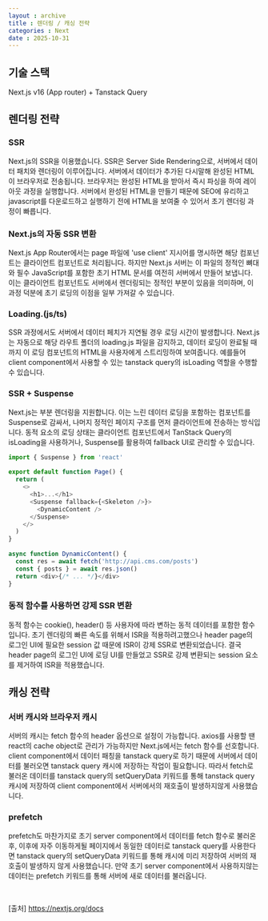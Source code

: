 ```yaml
---
layout : archive
title : 렌더링 / 캐싱 전략
categories : Next
date : 2025-10-31
---
```


## 기술 스택

Next.js v16 (App router) + Tanstack Query

## 렌더링 전략

### SSR

Next.js의 SSR을 이용했습니다. SSR은 Server Side Rendering으로, 서버에서 데이터 패치와 렌더링이 이루어집니다. 서버에서 데이터가 추가된 다시말해 완성된 HTML이 브라우저로 전송됩니다. 브라우저는 완성된 HTML을 받아서 즉시 파싱을 하여 레이아웃 과정을 실행합니다. 서버에서 완성된 HTML을 만들기 때문에 SEO에 유리하고 javascript를 다운로드하고 실행하기 전에 HTML을 보여줄 수 있어서 초기 렌더링 과정이 빠릅니다.

### Next.js의 자동 SSR 변환

Next.js App Router에서는 page 파일에 'use client' 지시어를 명시하면 해당 컴포넌트는 클라이언트 컴포넌트로 처리됩니다. 하지만 Next.js 서버는 이 파일의 정적인 뼈대와 필수 JavaScript를 포함한 초기 HTML 문서를 여전히 서버에서 만들어 보냅니다. 이는 클라이언트 컴포넌트도 서버에서 렌더링되는 정적인 부분이 있음을 의미하며, 이 과정 덕분에 초기 로딩의 이점을 일부 가져갈 수 있습니다.

### Loading.(js/ts)

SSR 과정에서도 서버에서 데이터 페치가 지연될 경우 로딩 시간이 발생합니다. Next.js는 자동으로 해당 라우트 폴더의 loading.js 파일을 감지하고, 데이터 로딩이 완료될 때까지 이 로딩 컴포넌트의 HTML을 사용자에게 스트리밍하여 보여줍니다. 예를들어 client component에서 사용할 수 있는 tanstack query의 isLoading 역할을 수행할 수 있습니다.

### SSR + Suspense

Next.js는 부분 렌더링을 지원합니다. 이는 느린 데이터 로딩을 포함하는 컴포넌트를 Suspense로 감싸서, 나머지 정적인 페이지 구조를 먼저 클라이언트에 전송하는 방식입니다. 동적 요소의 로딩 상태는 클라이언트 컴포넌트에서 TanStack Query의 isLoading을 사용하거나, Suspense를 활용하여 fallback UI로 관리할 수 있습니다.

```javascript
import { Suspense } from 'react'
 
export default function Page() {
  return (
    <>
      <h1>...</h1>
      <Suspense fallback={<Skeleton />}>
        <DynamicContent />
      </Suspense>
    </>
  )
}
 
async function DynamicContent() {
  const res = await fetch('http://api.cms.com/posts')
  const { posts } = await res.json()
  return <div>{/* ... */}</div>
}
```

### 동적 함수를 사용하면 강제 SSR 변환

동적 함수는 cookie(), header() 등 사용자에 따라 변하는 동적 데이터를 포함한 함수입니다. 초기 렌더링의 빠른 속도를 위해서 ISR을 적용하려고했으나 header page의 로그인 UI에 필요한 session 값 때문에 ISR이 강제 SSR로 변환되었습니다. 결국 header page의 로그인 UI에 로딩 UI를 만들었고 SSR로 강제 변환되는 session 요소를 제거하여 ISR을 적용했습니다.


## 캐싱 전략

### 서버 캐시와 브라우저 캐시

서버의 캐시는 fetch 함수의 header 옵션으로 설정이 가능합니다. axios를 사용할 땐 react의 cache object로 관리가 가능하지만 Next.js에서는 fetch 함수를 선호합니다. client component에서 데이터 패칭을 tanstack query로 하기 때문에 서버에서 데이터를 불러오면 tanstack query 캐시에 저장하는 작업이 필요합니다. 따라서 fetch로 불러온 데이터를 tanstack query의 setQueryData 키워드를 통해 tanstack query 캐시에 저장하여 client component에서 서버에서의 재호출이 발생하지않게 사용했습니다.

### prefetch

prefetch도 마찬가지로 초기 server component에서 데이터를 fetch 함수로 불러온 후, 이후에 자주 이동하게될 페이지에서 동일한 데이터로 tanstack query를 사용한다면 tanstack query의 setQueryData 키워드를 통해 캐시에 미리 저장하여 서버의 재호출이 발생하지 않게 사용했습니다. 만약 초기 server component에서 사용하지않는 데이터는 prefetch 키워드를 통해 서버에 새로 데이터를 불러옵니다.

<br />

[출처] https://nextjs.org/docs